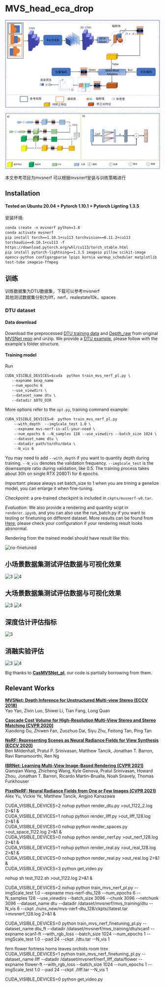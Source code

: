 # MVS_head_eca_drop

![Pipeline](configs/fig1.png)

![2](configs/fig2.png)

本文参考项目为mvsnerf 可以根据mvsnerf安装与训练策略进行

## Installation

#### Tested on Ubuntu 20.04 + Pytorch 1.10.1 + Pytorch Lignting 1.3.5

安装环境:
```
conda create -n mvsnerf python=3.8
conda activate mvsnerf
pip install torch==1.10.1+cu113 torchvision==0.11.2+cu113 torchaudio==0.10.1+cu113 -f https://download.pytorch.org/whl/cu113/torch_stable.html
pip install pytorch-lightning==1.3.5 imageio pillow scikit-image opencv-python configargparse lpips kornia warmup_scheduler matplotlib test-tube imageio-ffmpeg
```


## 训练
训练数据集为DTU数据集，下载可以参考mvsnerf  
其他测试数据集分别为llff，nerf，realestate10k，spaces

### DTU dataset

#### Data download

Download the preprocessed [DTU training data](https://drive.google.com/file/d/1eDjh-_bxKKnEuz5h-HXS7EDJn59clx6V/view)
and [Depth_raw](https://virutalbuy-public.oss-cn-hangzhou.aliyuncs.com/share/cascade-stereo/CasMVSNet/dtu_data/dtu_train_hr/Depths_raw.zip) from original [MVSNet repo](https://github.com/YoYo000/MVSNet)
and unzip. We provide a [DTU example](https://1drv.ms/u/s!AjyDwSVHuwr8zhAAXh7x5We9czKj?e=oStQ48), please
follow with the example's folder structure.

#### Training model

Run
```
CUDA_VISIBLE_DEVICES=$cuda  python train_mvs_nerf_pl.py \
   --expname $exp_name
   --num_epochs 6
   --use_viewdirs \
   --dataset_name dtu \
   --datadir $DTU_DIR
```
More options refer to the `opt.py`, training command example:
```
CUDA_VISIBLE_DEVICES=0  python train_mvs_nerf_pl.py
    --with_depth  --imgScale_test 1.0 \
    --expname mvs-nerf-is-all-your-need \
    --num_epochs 6 --N_samples 128 --use_viewdirs --batch_size 1024 \
    --dataset_name dtu \
    --datadir path/to/dtu/data \
    --N_vis 6
```

You may need to add `--with_depth` if you want to quantity depth during training. `--N_vis` denotes the validation frequency.
`--imgScale_test` is the downsample ratio during validation, like 0.5. The training process takes about 30h on single RTX 2080Ti
for 6 epochs. 

*Important*: please always set batch_size to 1 when you are trining a genelize model, you can enlarge it when fine-tuning.

*Checkpoint*: a pre-trained checkpint is included in `ckpts/mvsnerf-v0.tar`. 

*Evaluation*: We also provide a rendering and quantity scipt  in `renderer.ipynb`, 
and you can also use the run_batch.py if you want to testing or finetuning on different dataset. More results can be found from
[Here](https://drive.google.com/drive/folders/1ko8OW38iDtj4fHvX0e3Wom9YvtJNTSXu?usp=sharing),
please check your configuration if your rendering result looks absnormal.

Rendering from the trained model should have result like this:

![no-finetuned](https://user-images.githubusercontent.com/16453770/124207949-210b8300-db19-11eb-9ab9-610eff35395e.gif)
<!-- 
## Finetuning
### Blender
<details>
  <summary>Steps</summary>

#### Data download

Download `nerf_synthetic.zip` from [here](https://drive.google.com/drive/folders/128yBriW1IG_3NJ5Rp7APSTZsJqdJdfc1)

```
CUDA_VISIBLE_DEVICES=0  python train_mvs_nerf_finetuning_pl.py  \
    --dataset_name blender --datadir /path/to/nerf_synthetic/lego \
    --expname lego-ft  --with_rgb_loss  --batch_size 1024  \
    --num_epochs 1 --imgScale_test 1.0 --white_bkgd  --pad 0 \
    --ckpt ./ckpts/mvsnerf-v0.tar --N_vis 1
```

</details>

### LLFF
<details>
  <summary>Steps</summary>


#### Data download

Download `nerf_llff_data.zip` from [here](https://drive.google.com/drive/folders/128yBriW1IG_3NJ5Rp7APSTZsJqdJdfc1)

```
CUDA_VISIBLE_DEVICES=0  python train_mvs_nerf_finetuning_pl.py  \
    --dataset_name llff --datadir /path/to/nerf_llff_data/{scene_name} \
    --expname horns-ft  --with_rgb_loss  --batch_size 1024  \
    --num_epochs 1 --imgScale_test 1.0  --pad 24 \
    --ckpt ./ckpts/mvsnerf-v0.tar --N_vis 1
```

</details>

### DTU
<details>
  <summary>Steps</summary>

```
CUDA_VISIBLE_DEVICES=0  python train_mvs_nerf_finetuning_pl.py  \
    --dataset_name dtu_ft --datadir /path/to/DTU/mvs_training/dtu/scan1 \
    --expname scan1-ft  --with_rgb_loss  --batch_size 1024  \
    --num_epochs 1 --imgScale_test 1.0   --pad 24 \
    --ckpt ./ckpts/mvsnerf-v0.tar --N_vis 1
```

</details>

## Rendering
After training or finetuning, you can render free-viewpoint videos
with the `renderer-video.ipynb`. if you want to use your own data,
please using the right hand coordinate system (intrinsic, nearfar and extrinsic either with
camera to world or world to camera in opencv format) and modify the rendering scipts.

After 10k iterations (~ 15min), you should have videos like this:

![finetuned](https://user-images.githubusercontent.com/16453770/124207013-15b75800-db17-11eb-8d96-e8dbe4181c98.gif)


## Citation
If you find our code or paper helps, please consider citing:
```
@article{chen2021mvsnerf,
  title={MVSNeRF: Fast Generalizable Radiance Field Reconstruction from Multi-View Stereo},
  author={Chen, Anpei and Xu, Zexiang and Zhao, Fuqiang and Zhang, Xiaoshuai and Xiang, Fanbo and Yu, Jingyi and Su, Hao},
  journal={arXiv preprint arXiv:2103.15595},
  year={2021}
}
``` -->
## 小场景数据集测试评估数据与可视化效果
![3](configs/biao6.png)
![4](configs/fig3.png)

## 大场景数据集测试评估数据与可视化效果
![3](configs/biao7.png)
![4](configs/fig4.png)

## 深度估计评估指标
![3](configs/biao8.png)

## 消融实验评估
![3](configs/biao9.png)
![4](configs/fig5.png)

Big thanks to [**CasMVSNet_pl**](https://github.com/kwea123/CasMVSNet_pl), our code is partially
borrowing from them.

## Relevant Works
[**MVSNet: Depth Inference for Unstructured Multi-view Stereo (ECCV 2018)**](https://arxiv.org/abs/1804.02505)<br>
Yao Yao, Zixin Luo, Shiwei Li, Tian Fang, Long Quan

[**Cascade Cost Volume for High-Resolution Multi-View Stereo and Stereo Matching (CVPR 2020)**](https://arxiv.org/abs/1912.06378)<br>
Xiaodong Gu, Zhiwen Fan, Zuozhuo Dai, Siyu Zhu, Feitong Tan, Ping Tan

[**NeRF: Representing Scenes as Neural Radiance Fields for View Synthesis (ECCV 2020)**](http://www.matthewtancik.com/nerf)<br>
Ben Mildenhall, Pratul P. Srinivasan, Matthew Tancik, Jonathan T. Barron, Ravi Ramamoorthi, Ren Ng

[**IBRNet: Learning Multi-View Image-Based Rendering (CVPR 2021)**](https://ibrnet.github.io/)<br>
Qianqian Wang, Zhicheng Wang, Kyle Genova, Pratul Srinivasan, Howard Zhou, Jonathan T. Barron, Ricardo Martin-Brualla, Noah Snavely, Thomas Funkhouser

[**PixelNeRF: Neural Radiance Fields from One or Few Images (CVPR 2021)**](https://alexyu.net/pixelnerf/)<br>
Alex Yu, Vickie Ye, Matthew Tancik, Angjoo Kanazawa


CUDA_VISIBLE_DEVICES=2 nohup python render_dtu.py >out_1122_2.log 2>&1 &  
CUDA_VISIBLE_DEVICES=1 nohup python render_llff.py >out_llff_128.log 2>&1 &  
CUDA_VISIBLE_DEVICES=0 nohup python render_spaces.py >out_space_1122.log 2>&1 &  
CUDA_VISIBLE_DEVICES=0 nohup python render_nerf.py >out_nerf_128.log 2>&1 &  
CUDA_VISIBLE_DEVICES=1 nohup python render_real.py >out_real_128.log 2>&1 &  
CUDA_VISIBLE_DEVICES=0 nohup python render_real.py >out_real.log 2>&1 &  
CUDA_VISIBLE_DEVICES=3 python get_video.py

nohup sh test_1122.sh >out_1122.log 2>&1 &  


CUDA_VISIBLE_DEVICES=2 nohup python train_mvs_nerf_pl.py --imgScale_test 1.0 --expname mvs-nerf-dtu_128 --num_epochs 6 --N_samples 128 --use_viewdirs --batch_size 3096 --chunk 3096 --netchunk 3096 --dataset_name dtu --datadir /dataset/mvsnerf/mvs_training/dtu --N_vis 6 --ckpt ./runs_new/mvs-nerf-dtu_128/ckpts//latest.tar >mvsnerf_128.log 2>&1 &



CUDA_VISIBLE_DEVICES=0 python train_mvs_nerf_finetuning_pl.py --dataset_name dtu_ft --datadir /dataset/mvsnerf/mvs_training/dtu/scan1 --expname scan1-ft  --with_rgb_loss --batch_size 1024 --num_epochs 1 --imgScale_test 1.0  --pad 24 --ckpt ./dtu.tar --N_vis 1

fern  flower  fortress  horns  leaves  orchids  room  trex
CUDA_VISIBLE_DEVICES=1 python train_mvs_nerf_finetuning_pl.py --dataset_name llff --datadir /dataset/mvsnerf/nerf_llff_data/flower --expname flower-ft  --with_rgb_loss  --batch_size 1024 --num_epochs 1 --imgScale_test 1.0  --pad 24 --ckpt ./llff.tar --N_vis 1

CUDA_VISIBLE_DEVICES=0 python get_video.py